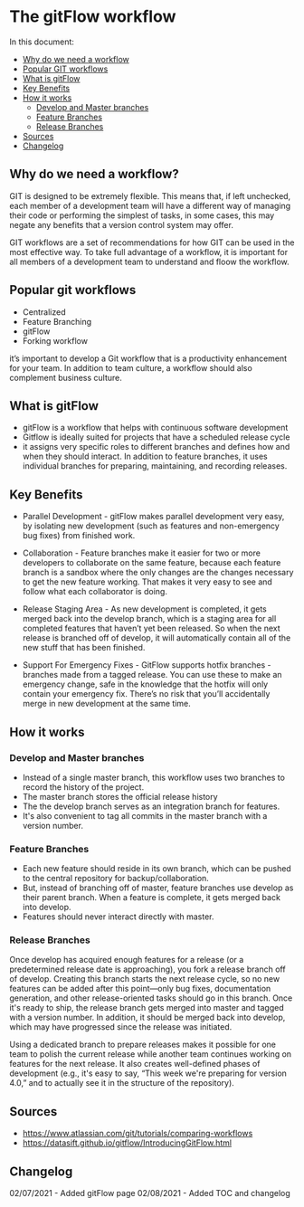 # The gitFlow workflow

In this document:
* [Why do we need a workflow](#why-do-we-need-a-workflow)
* [Popular GIT workflows](#popular-git-workflows)
* [What is gitFlow](#what-is-gitflow)
* [Key Benefits](#key-benefits)
* [How it works](#how-it-works)
    * [Develop and Master branches](#develop-and-master-branches)
    * [Feature Branches](#feature-branches)
    * [Release Branches](#release-branches)
* [Sources](#sources)
* [Changelog](#changelog)

## Why do we need a workflow?

GIT is designed to be extremely flexible. 
This means that, if left unchecked, each member of a development team will have a different way of managing their code or performing the simplest of tasks, in some cases, this may negate any benefits that a version control system may offer.

GIT workflows are a set of recommendations for how GIT can be used in the most effective way.
To take full advantage of a workflow, it is important for all members of a development team to understand and floow the workflow.

## Popular git workflows

* Centralized
* Feature Branching
* gitFlow
* Forking workflow

it’s important to develop a Git workflow that is a productivity enhancement for your team. In addition to team culture, a workflow should also complement business culture.

## What is gitFlow

* gitFlow is a workflow that helps with continuous software development
* Gitflow is ideally suited for projects that have a scheduled release cycle
* it assigns very specific roles to different branches and defines how and when they should interact. In addition to feature branches, it uses individual branches for preparing, maintaining, and recording releases.


## Key Benefits

* Parallel Development - gitFlow makes parallel development very easy, by isolating new development (such as features and non-emergency bug fixes) from finished work. 

* Collaboration - Feature branches make it easier for two or more developers to collaborate on the same feature, because each feature branch is a sandbox where the only changes are the changes necessary to get the new feature working. That makes it very easy to see and follow what each collaborator is doing.

* Release Staging Area - As new development is completed, it gets merged back into the develop branch, which is a staging area for all completed features that haven’t yet been released. So when the next release is branched off of develop, it will automatically contain all of the new stuff that has been finished.

* Support For Emergency Fixes - GitFlow supports hotfix branches - branches made from a tagged release. You can use these to make an emergency change, safe in the knowledge that the hotfix will only contain your emergency fix. There’s no risk that you’ll accidentally merge in new development at the same time.

## How it works

### Develop and Master branches

* Instead of a single master branch, this workflow uses two branches to record the history of the project. 
* The master branch stores the official release history
* The the develop branch serves as an integration branch for features.
* It's also convenient to tag all commits in the master branch with a version number.

### Feature Branches

* Each new feature should reside in its own branch, which can be pushed to the central repository for backup/collaboration. 
* But, instead of branching off of master, feature branches use develop as their parent branch. When a feature is complete, it gets merged back into develop. 
* Features should never interact directly with master.

### Release Branches

Once develop has acquired enough features for a release (or a predetermined release date is approaching), you fork a release branch off of develop. Creating this branch starts the next release cycle, so no new features can be added after this point—only bug fixes, documentation generation, and other release-oriented tasks should go in this branch. Once it's ready to ship, the release branch gets merged into master and tagged with a version number. In addition, it should be merged back into develop, which may have progressed since the release was initiated.

Using a dedicated branch to prepare releases makes it possible for one team to polish the current release while another team continues working on features for the next release. It also creates well-defined phases of development (e.g., it's easy to say, “This week we're preparing for version 4.0,” and to actually see it in the structure of the repository).

## Sources

* https://www.atlassian.com/git/tutorials/comparing-workflows
* https://datasift.github.io/gitflow/IntroducingGitFlow.html

## Changelog

02/07/2021 - Added gitFlow page
02/08/2021 - Added TOC and changelog